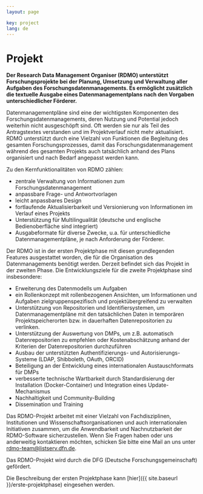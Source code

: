 ```yaml
---
layout: page

key: project
lang: de
---
```


Projekt
=======

**Der Research Data Management Organiser (RDMO) unterstützt Forschungsprojekte bei der Planung, Umsetzung und Verwaltung aller Aufgaben des Forschungsdatenmanagements. Es ermöglicht zusätzlich die textuelle Ausgabe eines Datenmanagementplans nach den Vorgaben unterschiedlicher Förderer.**

Datenmanagementpläne sind eine der wichtigsten Komponenten des Forschungsdatenmanagements, deren Nutzung und Potential jedoch weiterhin nicht ausgeschöpft sind. Oft werden sie nur als Teil des Antragstextes verstanden und im Projektverlauf nicht mehr aktualisiert. RDMO unterstützt durch eine Vielzahl von Funktionen die Begleitung des gesamten Forschungsprozesses, damit das Forschungsdatenmanagement während des gesamten Projekts auch tatsächlich anhand des Plans organisiert und nach Bedarf angepasst werden kann.

Zu den Kernfunktionalitäten von RDMO zählen:

* zentrale Verwaltung von Informationen zum Forschungsdatenmanagement
* anpassbare Frage- und Antwortvorlagen
* leicht anpassbares Design
* fortlaufende Aktualisierbarkeit und Versionierung von Informationen im Verlauf eines Projekts
* Unterstützung für Multilingualität (deutsche und englische Bedienoberfläche sind integriert)
* Ausgabeformate für diverse Zwecke, u.a. für unterschiedliche Datenmanagementpläne, je nach Anforderung der Förderer.

Der RDMO ist in der ersten Projektphase mit diesen grundlegenden Features ausgestattet worden, die für die Organisation des Datenmanagements benötigt werden. Derzeit befindet sich das Projekt in der zweiten Phase.
Die Entwicklungsziele für die zweite Projektphase sind insbesondere:

* Erweiterung des Datenmodells um Aufgaben
* ein Rollenkonzept mit rollenbezogenen Ansichten, um Informationen und Aufgaben zielgruppenspezifisch und projektübergreifend zu verwalten
* Unterstützung von Repositorien und Identifiersystemen, um Datenmanagementpläne mit den tatsächlichen Daten in temporären Projektspeicherorten bzw. in dauerhaften Datenrepositorien zu verlinken.
* Unterstützung der Auswertung von DMPs, um z.B. automatisch Datenrepositorien zu empfehlen oder Kostenabschätzung anhand der Kriterien der Datenrepositorien durchzuführen
* Ausbau der unterstützten Authentifizierungs- und Autorisierungs-Systeme (LDAP, Shibboleth, OAuth, ORCID)
* Beteiligung an der Entwicklung eines internationalen Austauschformats für DMPs
* verbesserte technische Wartbarkeit durch Standardisierung der Installation (Docker-Container) und Integration eines Update-Mechanismus
* Nachhaltigkeit und Community-Building
* Dissemination und Training

Das RDMO-Projekt arbeitet mit einer Vielzahl von Fachdisziplinen, Institutionen und Wissenschaftsorganisationen und auch internationalen Initiativen zusammen, um die Anwendbarkeit und Nachnutzbarkeit der RDMO-Software sicherzustellen. Wenn Sie Fragen haben oder uns anderweitig kontaktieren möchten, schicken Sie bitte eine Mail an uns unter <a href="mailto:rdmo-team@listserv.dfn.de">rdmo-team@listserv.dfn.de</a>.

Das RDMO-Projekt wird durch die DFG (Deutsche Forschungsgemeinschaft) gefördert.

Die Beschreibung der ersten Projektphase kann [hier]({{ site.baseurl }}/erste-projektphase) eingesehen werden.
